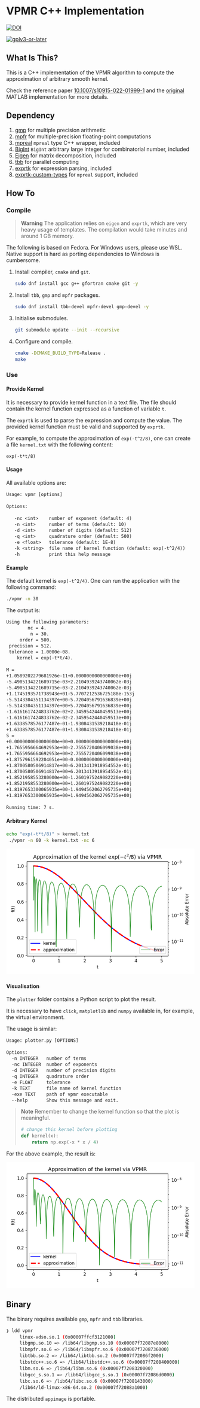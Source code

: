 # VPMR C++ Implementation

[![DOI](https://zenodo.org/badge/DOI/10.5281/zenodo.7770194.svg)](https://doi.org/10.5281/zenodo.7770194)

[![gplv3-or-later](https://www.gnu.org/graphics/gplv3-or-later.svg)](https://www.gnu.org/licenses/gpl-3.0.en.html)

## What Is This?

This is a C++ implementation of the VPMR algorithm to compute the approximation of arbitrary smooth kernel.

Check the reference paper [10.1007/s10915-022-01999-1](https://doi.org/10.1007/s10915-022-01999-1) and
the [original](https://github.com/ZXGao97/VPMR) MATLAB implementation for more details.

## Dependency

1. [gmp](https://gmplib.org/) for multiple precision arithmetic
2. [mpfr](https://www.mpfr.org/) for multiple-precision floating-point computations
3. [mpreal](http://www.holoborodko.com/pavel/mpfr/) `mpreal` type C++ wrapper, included
4. [BigInt](https://github.com/faheel/BigInt) `BigInt` arbitrary large integer for combinatorial number, included
5. [Eigen](https://eigen.tuxfamily.org/) for matrix decomposition, included
6. [tbb](https://github.com/oneapi-src/oneTBB) for parallel computing
7. [exprtk](https://github.com/ArashPartow/exprtk.git) for expression parsing, included
8. [exprtk-custom-types](https://github.com/ArashPartow/exprtk-custom-types.git) for `mpreal` support, included

## How To

### Compile

> **Warning**
> The application relies on `eigen` and `exprtk`, which are very heavy usage of templates.
> The compilation would take minutes and around 1 GB memory.

The following is based on Fedora. For Windows users, please use WSL.
Native support is hard as porting dependencies to Windows is cumbersome.

1. Install compiler, `cmake` and `git`.
   ```bash
   sudo dnf install gcc g++ gfortran cmake git -y
   ```
2. Install `tbb`, `gmp` and `mpfr` packages.
   ```bash
   sudo dnf install tbb-devel mpfr-devel gmp-devel -y
   ```
3. Initialise submodules.
   ```bash
   git submodule update --init --recursive
   ```
4. Configure and compile.
   ```bash
   cmake -DCMAKE_BUILD_TYPE=Release .
   make
   ```

### Use

#### Provide Kernel

It is necessary to provide kernel function in a text file.
The file should contain the kernel function expressed as a function of variable `t`.

The `exprtk` is used to parse the expression and compute the value.
The provided kernel function must be valid and supported by `exprtk`.

For example, to compute the approximation of `exp(-t^2/8)`, one can create a file `kernel.txt` with the following
content:

```text
exp(-t*t/8)
```

#### Usage

All available options are:

```text
Usage: vpmr [options]

Options:

   -nc <int>    number of exponent (default: 4)
   -n <int>     number of terms (default: 10)
   -d <int>     number of digits (default: 512)
   -q <int>     quadrature order (default: 500)
   -e <float>   tolerance (default: 1E-8)
   -k <string>  file name of kernel function (default: exp(-t^2/4))
   -h           print this help message
```

#### Example

The default kernel is `exp(-t^2/4)`. One can run the application with the following command:

```bash
./vpmr -n 30
```

The output is:

```text
Using the following parameters:
        nc = 4.
         n = 30.
     order = 500.
 precision = 512.
 tolerance = 1.0000e-08.
    kernel = exp(-t*t/4).

M = 
+1.0589202279681926e-11+0.0000000000000000e+00j
-5.4905134221689715e-03+2.2104939243740062e-03j
-5.4905134221689715e-03-2.2104939243740062e-03j
+1.1745193571738943e+01-5.7707212536725188e-153j
-5.5143304351134397e+00-5.7204056791636839e+00j
-5.5143304351134397e+00+5.7204056791636839e+00j
-1.6161617424833762e-02+2.3459542440459513e+00j
-1.6161617424833762e-02-2.3459542440459513e+00j
+1.6338578576177487e-01-1.9308431539218418e-01j
+1.6338578576177487e-01+1.9308431539218418e-01j
S = 
+0.0000000000000000e+00+0.0000000000000000e+00j
+1.7655956664692953e+00-2.7555720406099038e+00j
+1.7655956664692953e+00+2.7555720406099038e+00j
+1.8757961592204051e+00-0.0000000000000000e+00j
+1.8700580506914817e+00-6.2013413918954552e-01j
+1.8700580506914817e+00+6.2013413918954552e-01j
+1.8521958553280000e+00-1.2601975249082220e+00j
+1.8521958553280000e+00+1.2601975249082220e+00j
+1.8197653300065935e+00-1.9494562062795735e+00j
+1.8197653300065935e+00+1.9494562062795735e+00j

Running time: 7 s.
```

#### Arbitrary Kernel

```bash
echo "exp(-t*t/8)" > kernel.txt
 ./vpmr -n 60 -k kernel.txt -nc 6
```

![exp(-x^2/8)](arbitrary.png)

#### Visualisation

The `plotter` folder contains a Python script to plot the result.

It is necessary to have `click`, `matplotlib` and `numpy` available in, for example, the virtual environment.

The usage is similar:

```text
Usage: plotter.py [OPTIONS]

Options:
  -n INTEGER   number of terms
  -nc INTEGER  number of exponents
  -d INTEGER   number of precision digits
  -q INTEGER   quadrature order
  -e FLOAT     tolerance
  -k TEXT      file name of kernel function
  -exe TEXT    path of vpmr executable
  --help       Show this message and exit.
```

> **Note**
> Remember to change the kernel function so that the plot is meaningful.
> ```python
> # change this kernel before plotting
> def kernel(x):
>     return np.exp(-x * x / 4)
> ```

For the above example, the result is:

![exp(-x^2/4)](example.png)

## Binary

The binary requires available `gmp`, `mpfr` and `tbb` libraries.

```bash
❯ ldd vpmr
     linux-vdso.so.1 (0x00007ffcf3121000)
     libgmp.so.10 => /lib64/libgmp.so.10 (0x00007f72087e8000)
     libmpfr.so.6 => /lib64/libmpfr.so.6 (0x00007f7208736000)
     libtbb.so.2 => /lib64/libtbb.so.2 (0x00007f72086f2000)
     libstdc++.so.6 => /lib64/libstdc++.so.6 (0x00007f7208400000)
     libm.so.6 => /lib64/libm.so.6 (0x00007f7208320000)
     libgcc_s.so.1 => /lib64/libgcc_s.so.1 (0x00007f72086d0000)
     libc.so.6 => /lib64/libc.so.6 (0x00007f7208143000)
     /lib64/ld-linux-x86-64.so.2 (0x00007f72088a1000)
```

The distributed `appimage` is portable.